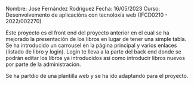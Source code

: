 Nombre: Jose Fernández Rodríguez
Fecha: 16/05/2023
Curso: Desenvolvemento de aplicacións con tecnoloxía web (IFCD0210 - 2022/002270)

Este proyecto es el front end del proyecto anterior en el cual se ha mejorado la presentación de los libros en lugar de tener una simple tabla.
Se ha introducido un carrousel en la página principal y varios enlaces (listado de libro y login).
Login te lleva a la parte del back end donde se podrán editar los libros ya introducidos así como introducir libros nuevos por parte de la administración.

Se ha partdio de una plantilla web y se ha ido adaptando para el proyecto.
